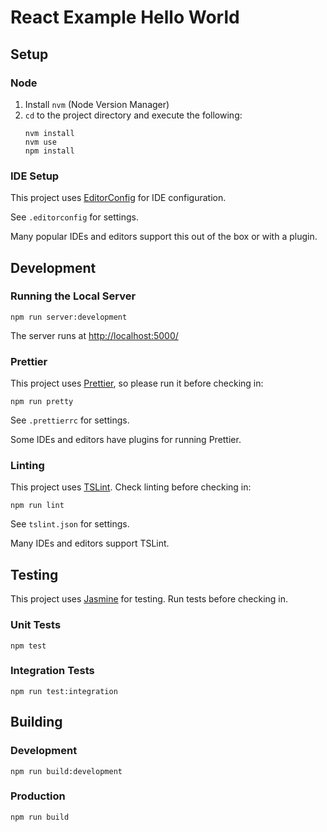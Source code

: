 # React Example Hello World

## Setup

### Node

1.  Install `nvm` (Node Version Manager)
2.  `cd` to the project directory and execute the following:
    ```
    nvm install
    nvm use
    npm install
    ```

### IDE Setup

This project uses [EditorConfig] for IDE configuration.

See `.editorconfig` for settings.

Many popular IDEs and editors support this out of the box or with a plugin.

## Development

### Running the Local Server

```
npm run server:development
```

The server runs at [http://localhost:5000/]

### Prettier

This project uses [Prettier], so please run it before checking in:

```
npm run pretty
```

See `.prettierrc` for settings.

Some IDEs and editors have plugins for running Prettier.

### Linting

This project uses [TSLint]. Check linting before checking in:

```
npm run lint
```

See `tslint.json` for settings.

Many IDEs and editors support TSLint.

## Testing

This project uses [Jasmine] for testing. Run tests before checking in.

### Unit Tests

```
npm test
```

### Integration Tests

```
npm run test:integration
```

## Building

### Development

```
npm run build:development
```

### Production

```
npm run build
```

[http://localhost:5000/]: http://localhost:5000/
[editorconfig]: https://editorconfig.org/
[jasmine]: https://jasmine.github.io/
[prettier]: https://prettier.io/
[tslint]: https://palantir.github.io/tslint/

